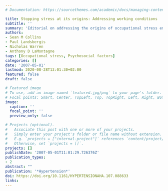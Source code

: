 ```yaml
---
# Documentation: https://sourcethemes.com/academic/docs/managing-content/

title: Stopping stress at its origins: Addressing working conditions
subtitle: ''
summary: 'Editorial on addressing the origins of occupational stress embedded within working conditions.'
authors:
- Sean M Collins
- Paul Landsbergis
- Nicholas Warren
- Anthony D LaMontagne
tags: [Occupational stress, Psychosocial factors]
categories: []
date: '2007-05-01'
lastmod: 2020-08-28T13:01:30+02:00
featured: false
draft: false

# Featured image
# To use, add an image named `featured.jpg/png` to your page's folder.
# Focal points: Smart, Center, TopLeft, Top, TopRight, Left, Right, BottomLeft, Bottom, BottomRight.
image:
  caption: ''
  focal_point: ''
  preview_only: false

# Projects (optional).
#   Associate this post with one or more of your projects.
#   Simply enter your project's folder or file name without extension.
#   E.g. `projects = ["internal-project"]` references `content/project/deep-learning/index.md`.
#   Otherwise, set `projects = []`.
projects: []
publishDate: '2007-05-01T11:01:29.726376Z'
publication_types:
- 2
abstract: ""
publication: '*Hypertension*'
doi: https://doi.org/10.1161/HYPERTENSIONAHA.107.088633
links:
---
```

